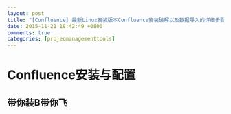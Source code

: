 ```yaml
---
layout: post
title: "[Confluence] 最新Linux安装版本Confluence安装破解以及数据导入的详细步骤"
date: 2015-11-21 18:42:49 +0800
comments: true
categories: [projecmanagementtools]
---
```


# Confluence安装与配置
## 带你装B带你飞 ##